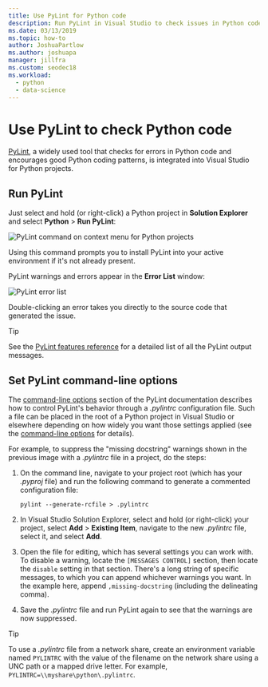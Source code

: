 ```yaml
---
title: Use PyLint for Python code
description: Run PyLint in Visual Studio to check issues in Python code, including command-line options to customize linting.
ms.date: 03/13/2019
ms.topic: how-to
author: JoshuaPartlow
ms.author: joshuapa
manager: jillfra
ms.custom: seodec18
ms.workload:
  - python
  - data-science
---
```


# Use PyLint to check Python code

[PyLint](https://www.pylint.org/), a widely used tool that checks for errors in Python code and encourages good Python coding patterns, is integrated into Visual Studio for Python projects.

## Run PyLint

Just select and hold (or right-click) a Python project in **Solution Explorer** and select **Python** > **Run PyLint**:

![PyLint command on context menu for Python projects](media/code-pylint-command.png)

Using this command prompts you to install PyLint into your active environment if it's not already present.

PyLint warnings and errors appear in the **Error List** window:

![PyLint error list](media/code-pylint-error-list.png)

Double-clicking an error takes you directly to the source code that generated the issue.

> [!Tip]
> See the [PyLint features reference](https://pylint.readthedocs.io/en/latest/technical_reference/features.html) for a detailed list of all the PyLint output messages.

## Set PyLint command-line options

The [command-line options](https://pylint.readthedocs.io/en/latest/user_guide/run.html#command-line-options) section of the PyLint documentation describes how to control PyLint's behavior through a *.pylintrc* configuration file. Such a file can be placed in the root of a Python project in Visual Studio or elsewhere depending on how widely you want those settings applied (see the [command-line options](https://pylint.readthedocs.io/en/latest/user_guide/run.html#command-line-options) for details).

For example, to suppress the "missing docstring" warnings shown in the previous image with a *.pylintrc* file in a project, do the  steps:

1. On the command line, navigate to your project root (which has your *.pyproj* file) and run the following command to generate a commented configuration file:

   ```command
   pylint --generate-rcfile > .pylintrc
   ```

1. In Visual Studio Solution Explorer, select and hold (or right-click) your project, select **Add** > **Existing Item**, navigate to the new *.pylintrc* file, select it, and select **Add**.

1. Open the file for editing, which has several settings you can work with. To disable a warning, locate the `[MESSAGES CONTROL]` section, then locate the `disable` setting in that section. There's a long string of specific messages, to which you can append whichever warnings you want. In the example here, append `,missing-docstring` (including the delineating comma).

1. Save the *.pylintrc* file and run PyLint again to see that the warnings are now suppressed.

> [!Tip]
> To use a *.pylintrc* file from a network share, create an environment variable named `PYLINTRC` with the value of the filename on the network share using a UNC path or a mapped drive letter. For example, `PYLINTRC=\\myshare\python\.pylintrc`.
